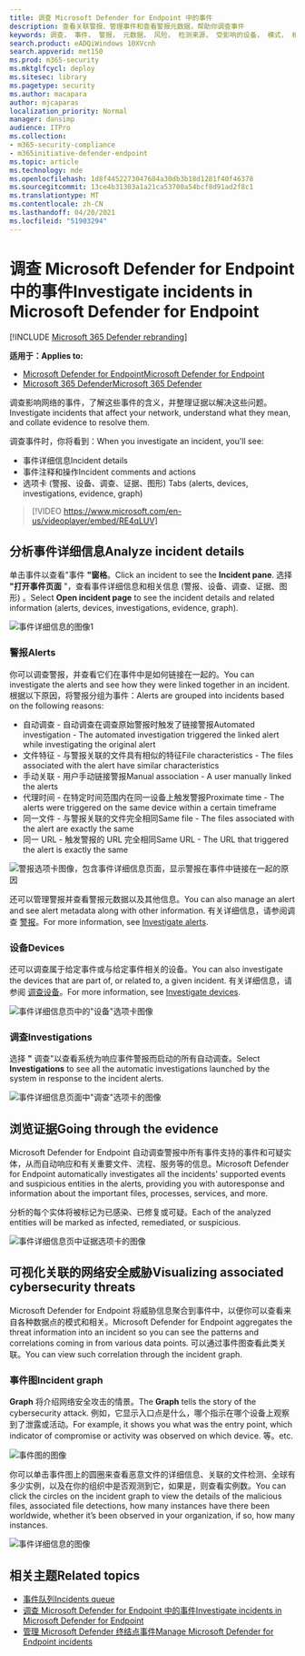 ```yaml
---
title: 调查 Microsoft Defender for Endpoint 中的事件
description: 查看关联警报、管理事件和查看警报元数据，帮助你调查事件
keywords: 调查， 事件， 警报， 元数据， 风险， 检测来源， 受影响的设备， 模式， 相关
search.product: eADQiWindows 10XVcnh
search.appverid: met150
ms.prod: m365-security
ms.mktglfcycl: deploy
ms.sitesec: library
ms.pagetype: security
ms.author: macapara
author: mjcaparas
localization_priority: Normal
manager: dansimp
audience: ITPro
ms.collection:
- m365-security-compliance
- m365initiative-defender-endpoint
ms.topic: article
ms.technology: mde
ms.openlocfilehash: 1d8f4452273047684a30db3b18d1281f40f46378
ms.sourcegitcommit: 13ce4b31303a1a21ca53700a54bcf8d91ad2f8c1
ms.translationtype: MT
ms.contentlocale: zh-CN
ms.lasthandoff: 04/20/2021
ms.locfileid: "51903294"
---
```

# <a name="investigate-incidents-in-microsoft-defender-for-endpoint"></a><span data-ttu-id="963c2-104">调查 Microsoft Defender for Endpoint 中的事件</span><span class="sxs-lookup"><span data-stu-id="963c2-104">Investigate incidents in Microsoft Defender for Endpoint</span></span>

[!INCLUDE [Microsoft 365 Defender rebranding](../../includes/microsoft-defender.md)]

<span data-ttu-id="963c2-105">**适用于：**</span><span class="sxs-lookup"><span data-stu-id="963c2-105">**Applies to:**</span></span>
- [<span data-ttu-id="963c2-106">Microsoft Defender for Endpoint</span><span class="sxs-lookup"><span data-stu-id="963c2-106">Microsoft Defender for Endpoint</span></span>](https://go.microsoft.com/fwlink/p/?linkid=2154037)
- [<span data-ttu-id="963c2-107">Microsoft 365 Defender</span><span class="sxs-lookup"><span data-stu-id="963c2-107">Microsoft 365 Defender</span></span>](https://go.microsoft.com/fwlink/?linkid=2118804)


<span data-ttu-id="963c2-108">调查影响网络的事件，了解这些事件的含义，并整理证据以解决这些问题。</span><span class="sxs-lookup"><span data-stu-id="963c2-108">Investigate incidents that affect your network, understand what they mean, and collate evidence to resolve them.</span></span> 

<span data-ttu-id="963c2-109">调查事件时，你将看到：</span><span class="sxs-lookup"><span data-stu-id="963c2-109">When you investigate an incident, you'll see:</span></span>
- <span data-ttu-id="963c2-110">事件详细信息</span><span class="sxs-lookup"><span data-stu-id="963c2-110">Incident details</span></span>
- <span data-ttu-id="963c2-111">事件注释和操作</span><span class="sxs-lookup"><span data-stu-id="963c2-111">Incident comments and actions</span></span>
- <span data-ttu-id="963c2-112">选项卡 (警报、设备、调查、证据、图形) </span><span class="sxs-lookup"><span data-stu-id="963c2-112">Tabs (alerts, devices, investigations, evidence, graph)</span></span>

> [!VIDEO https://www.microsoft.com/en-us/videoplayer/embed/RE4qLUV]


## <a name="analyze-incident-details"></a><span data-ttu-id="963c2-113">分析事件详细信息</span><span class="sxs-lookup"><span data-stu-id="963c2-113">Analyze incident details</span></span> 
<span data-ttu-id="963c2-114">单击事件以查看"事件 **"窗格**。</span><span class="sxs-lookup"><span data-stu-id="963c2-114">Click an incident to see the **Incident pane**.</span></span> <span data-ttu-id="963c2-115">选择 **"打开事件页面** "，查看事件详细信息和相关信息 (警报、设备、调查、证据、图形) 。</span><span class="sxs-lookup"><span data-stu-id="963c2-115">Select **Open incident page** to see the incident details and related information (alerts, devices, investigations, evidence, graph).</span></span> 

![事件详细信息的图像1](images/atp-incident-details.png)

### <a name="alerts"></a><span data-ttu-id="963c2-117">警报</span><span class="sxs-lookup"><span data-stu-id="963c2-117">Alerts</span></span>
<span data-ttu-id="963c2-118">你可以调查警报，并查看它们在事件中是如何链接在一起的。</span><span class="sxs-lookup"><span data-stu-id="963c2-118">You can investigate the alerts and see how they were linked together in an incident.</span></span> <span data-ttu-id="963c2-119">根据以下原因，将警报分组为事件：</span><span class="sxs-lookup"><span data-stu-id="963c2-119">Alerts are grouped into incidents based on the following reasons:</span></span>
- <span data-ttu-id="963c2-120">自动调查 - 自动调查在调查原始警报时触发了链接警报</span><span class="sxs-lookup"><span data-stu-id="963c2-120">Automated investigation - The automated investigation triggered the linked alert while investigating the original alert</span></span> 
- <span data-ttu-id="963c2-121">文件特征 - 与警报关联的文件具有相似的特征</span><span class="sxs-lookup"><span data-stu-id="963c2-121">File characteristics - The files associated with the alert have similar characteristics</span></span>
- <span data-ttu-id="963c2-122">手动关联 - 用户手动链接警报</span><span class="sxs-lookup"><span data-stu-id="963c2-122">Manual association - A user manually linked the alerts</span></span>
- <span data-ttu-id="963c2-123">代理时间 - 在特定时间范围内在同一设备上触发警报</span><span class="sxs-lookup"><span data-stu-id="963c2-123">Proximate time - The alerts were triggered on the same device within a certain timeframe</span></span>
- <span data-ttu-id="963c2-124">同一文件 - 与警报关联的文件完全相同</span><span class="sxs-lookup"><span data-stu-id="963c2-124">Same file - The files associated with the alert are exactly the same</span></span>
- <span data-ttu-id="963c2-125">同一 URL - 触发警报的 URL 完全相同</span><span class="sxs-lookup"><span data-stu-id="963c2-125">Same URL - The URL that triggered the alert is exactly the same</span></span>

![警报选项卡图像，包含事件详细信息页面，显示警报在事件中链接在一起的原因](images/atp-incidents-alerts-reason.png)

<span data-ttu-id="963c2-127">还可以管理警报并查看警报元数据以及其他信息。</span><span class="sxs-lookup"><span data-stu-id="963c2-127">You can also manage an alert and see alert metadata along with other information.</span></span> <span data-ttu-id="963c2-128">有关详细信息，请参阅调查 [警报](investigate-alerts.md)。</span><span class="sxs-lookup"><span data-stu-id="963c2-128">For more information, see [Investigate alerts](investigate-alerts.md).</span></span> 

### <a name="devices"></a><span data-ttu-id="963c2-129">设备</span><span class="sxs-lookup"><span data-stu-id="963c2-129">Devices</span></span>
<span data-ttu-id="963c2-130">还可以调查属于给定事件或与给定事件相关的设备。</span><span class="sxs-lookup"><span data-stu-id="963c2-130">You can also investigate the devices that are part of, or related to, a given incident.</span></span> <span data-ttu-id="963c2-131">有关详细信息，请参阅 [调查设备](investigate-machines.md)。</span><span class="sxs-lookup"><span data-stu-id="963c2-131">For more information, see [Investigate devices](investigate-machines.md).</span></span>

![事件详细信息页中的"设备"选项卡图像](images/atp-incident-device-tab.png)

### <a name="investigations"></a><span data-ttu-id="963c2-133">调查</span><span class="sxs-lookup"><span data-stu-id="963c2-133">Investigations</span></span>
<span data-ttu-id="963c2-134">选择 **"** 调查"以查看系统为响应事件警报而启动的所有自动调查。</span><span class="sxs-lookup"><span data-stu-id="963c2-134">Select **Investigations** to see all the automatic investigations launched by the system in response to the incident alerts.</span></span>

![事件详细信息页面中"调查"选项卡的图像](images/atp-incident-investigations-tab.png)

## <a name="going-through-the-evidence"></a><span data-ttu-id="963c2-136">浏览证据</span><span class="sxs-lookup"><span data-stu-id="963c2-136">Going through the evidence</span></span>
<span data-ttu-id="963c2-137">Microsoft Defender for Endpoint 自动调查警报中所有事件支持的事件和可疑实体，从而自动响应和有关重要文件、流程、服务等的信息。</span><span class="sxs-lookup"><span data-stu-id="963c2-137">Microsoft Defender for Endpoint automatically investigates all the incidents' supported events and suspicious entities in the alerts, providing you with autoresponse and information about the important files, processes, services, and more.</span></span> 

<span data-ttu-id="963c2-138">分析的每个实体将被标记为已感染、已修复或可疑。</span><span class="sxs-lookup"><span data-stu-id="963c2-138">Each of the analyzed entities will be marked as infected, remediated, or suspicious.</span></span> 

![事件详细信息页中证据选项卡的图像](images/atp-incident-evidence-tab.png)

## <a name="visualizing-associated-cybersecurity-threats"></a><span data-ttu-id="963c2-140">可视化关联的网络安全威胁</span><span class="sxs-lookup"><span data-stu-id="963c2-140">Visualizing associated cybersecurity threats</span></span> 
<span data-ttu-id="963c2-141">Microsoft Defender for Endpoint 将威胁信息聚合到事件中，以便你可以查看来自各种数据点的模式和相关。</span><span class="sxs-lookup"><span data-stu-id="963c2-141">Microsoft Defender for Endpoint aggregates the threat information into an incident so you can see the patterns and correlations coming in from various data points.</span></span> <span data-ttu-id="963c2-142">可以通过事件图查看此类关联。</span><span class="sxs-lookup"><span data-stu-id="963c2-142">You can view such correlation through the incident graph.</span></span>

### <a name="incident-graph"></a><span data-ttu-id="963c2-143">事件图</span><span class="sxs-lookup"><span data-stu-id="963c2-143">Incident graph</span></span>
<span data-ttu-id="963c2-144">**Graph** 将介绍网络安全攻击的情景。</span><span class="sxs-lookup"><span data-stu-id="963c2-144">The **Graph** tells the story of the cybersecurity attack.</span></span> <span data-ttu-id="963c2-145">例如，它显示入口点是什么，哪个指示在哪个设备上观察到了泄露或活动。</span><span class="sxs-lookup"><span data-stu-id="963c2-145">For example, it shows you what was the entry point, which indicator of compromise or activity was observed on which device.</span></span> <span data-ttu-id="963c2-146">等。</span><span class="sxs-lookup"><span data-stu-id="963c2-146">etc.</span></span>

![事件图的图像](images/atp-incident-graph-tab.png)

<span data-ttu-id="963c2-148">你可以单击事件图上的圆圈来查看恶意文件的详细信息、关联的文件检测、全球有多少实例，以及在你的组织中是否观测到它，如果是，则查看实例数。</span><span class="sxs-lookup"><span data-stu-id="963c2-148">You can click the circles on the incident graph to view the details of the malicious files, associated file detections, how many instances have there been worldwide, whether it’s been observed in your organization, if so, how many instances.</span></span>

![事件详细信息的图像](images/atp-incident-graph-details.png)

## <a name="related-topics"></a><span data-ttu-id="963c2-150">相关主题</span><span class="sxs-lookup"><span data-stu-id="963c2-150">Related topics</span></span>
- [<span data-ttu-id="963c2-151">事件队列</span><span class="sxs-lookup"><span data-stu-id="963c2-151">Incidents queue</span></span>](https://docs.microsoft.com/microsoft-365/security/defender-endpoint/view-incidents-queue)
- [<span data-ttu-id="963c2-152">调查 Microsoft Defender for Endpoint 中的事件</span><span class="sxs-lookup"><span data-stu-id="963c2-152">Investigate incidents in Microsoft Defender for Endpoint</span></span>](https://docs.microsoft.com/microsoft-365/security/defender-endpoint/investigate-incidents)
- [<span data-ttu-id="963c2-153">管理 Microsoft Defender 终结点事件</span><span class="sxs-lookup"><span data-stu-id="963c2-153">Manage Microsoft Defender for Endpoint incidents</span></span>](https://docs.microsoft.com/microsoft-365/security/defender-endpoint/manage-incidents)
